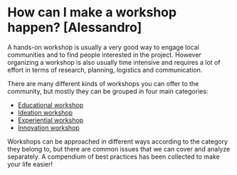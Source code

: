 # How can I make a workshop happen? [Alessandro]

A hands-on workshop is usually a very good way to engage local communities and to find people interested in the project.
However organizing a workshop is also usually time intensive and requires a lot of effort in terms of research, planning, logistics and communication.

There are many different kinds of workshops you can offer to the community, but mostly they can be grouped in four main categories:
- [Educational workshop](#Educational-workshop)
- [Ideation workshop](#Ideation-workshop)
- [Experiential workshop](#Experiential-workshop)
- [Innovation workshop](#Innovation-workshop)

Workshops can be approached in different ways according to the category they belong to, but there are common issues that we can cover and analyze separately. A compendium of best practices has been collected to make your life easier!
